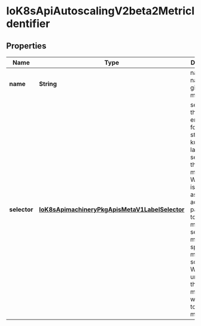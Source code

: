 
# IoK8sApiAutoscalingV2beta2MetricIdentifier

## Properties
Name | Type | Description | Notes
------------ | ------------- | ------------- | -------------
**name** | **String** | name is the name of the given metric | 
**selector** | [**IoK8sApimachineryPkgApisMetaV1LabelSelector**](IoK8sApimachineryPkgApisMetaV1LabelSelector.md) | selector is the string-encoded form of a standard kubernetes label selector for the given metric When set, it is passed as an additional parameter to the metrics server for more specific metrics scoping. When unset, just the metricName will be used to gather metrics. |  [optional]



